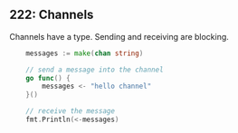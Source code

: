 ## 222: Channels

Channels have a type. Sending and receiving are blocking.

```go
	messages := make(chan string)

    // send a message into the channel
	go func() {
		messages <- "hello channel"
	}()

    // receive the message
	fmt.Println(<-messages)
```
